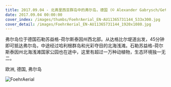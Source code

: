 ```yaml
---
title: 2017.09.04 - 北弗里西亚群岛中的弗尔岛，德国 (© Alexander Gabrysch/Getty Images)
date: 2017.09.04 00:00:00
cover_index: /images/thumbs/FoehrAerial_EN-AU11365731144_533x300.jpg
cover_detail: /images/FoehrAerial_EN-AU11365731144_1920x1080.jpg
---
```


弗尔岛位于德国石勒苏益格-荷尔斯泰因州西北部。从达格比尔堤道出发，45分钟即可抵达弗尔岛，中途经过哈利根群岛和光彩夺目的北海浅滩。石勒苏益格-荷尔斯泰因州北海浅滩国家公园也在途中，这里有超过一万种动植物，生态环境独一无二。

欧洲, 德国, 弗尔岛

![FoehrAerial](/images/FoehrAerial_EN-AU11365731144_1920x1080.jpg)

